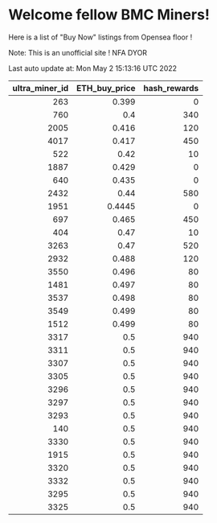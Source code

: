 # Welcome fellow BMC Miners!
Here is a list of "Buy Now" listings from Opensea floor !

Note: This is an unofficial site ! NFA DYOR


Last auto update at: Mon May  2 15:13:16 UTC 2022


|   ultra_miner_id |   ETH_buy_price |   hash_rewards |
|-----------------:|----------------:|---------------:|
|              263 |          0.399  |              0 |
|              760 |          0.4    |            340 |
|             2005 |          0.416  |            120 |
|             4017 |          0.417  |            450 |
|              522 |          0.42   |             10 |
|             1887 |          0.429  |              0 |
|              640 |          0.435  |              0 |
|             2432 |          0.44   |            580 |
|             1951 |          0.4445 |              0 |
|              697 |          0.465  |            450 |
|              404 |          0.47   |             10 |
|             3263 |          0.47   |            520 |
|             2932 |          0.488  |            120 |
|             3550 |          0.496  |             80 |
|             1481 |          0.497  |             80 |
|             3537 |          0.498  |             80 |
|             3549 |          0.499  |             80 |
|             1512 |          0.499  |             80 |
|             3317 |          0.5    |            940 |
|             3311 |          0.5    |            940 |
|             3307 |          0.5    |            940 |
|             3305 |          0.5    |            940 |
|             3296 |          0.5    |            940 |
|             3297 |          0.5    |            940 |
|             3293 |          0.5    |            940 |
|              140 |          0.5    |            940 |
|             3330 |          0.5    |            940 |
|             1915 |          0.5    |            940 |
|             3320 |          0.5    |            940 |
|             3332 |          0.5    |            940 |
|             3295 |          0.5    |            940 |
|             3325 |          0.5    |            940 |